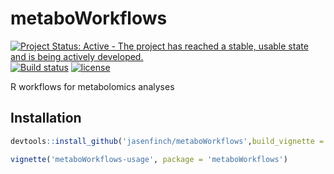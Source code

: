 # metaboWorkflows

[![Project Status: Active - The project has reached a stable, usable state and is being actively developed.](http://www.repostatus.org/badges/latest/active.svg)](http://www.repostatus.org/#active) [![Build status](https://travis-ci.org/jasenfinch/metaboWorkflows.svg?branch=master)](https://travis-ci.org/jasenfinch/metaboWorkflows) [![license](https://img.shields.io/badge/license-GNU%20GPL%20v2.0-blue.svg)](https://github.com/jasenfinch/metaboWorkflows/blob/master/DESCRIPTION) 

R workflows for metabolomics analyses

## Installation

``` r
devtools::install_github('jasenfinch/metaboWorkflows',build_vignette = T)

vignette('metaboWorkflows-usage', package = 'metaboWorkflows')
```